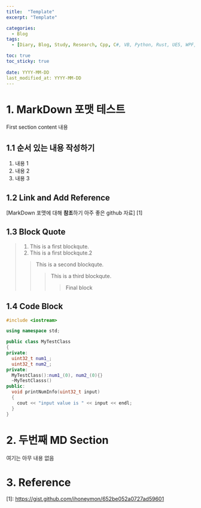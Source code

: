 ```yaml
---
title:  "Template"
excerpt: "Template"

categories:
  - Blog
tags:
  - [Diary, Blog, Study, Research, Cpp, C#, VB, Python, Rust, UE5, WPF, QT, UWP]

toc: true
toc_sticky: true
 
date: YYYY-MM-DD
last_modified_at: YYYY-MM-DD
---
```


# 1. MarkDown 포맷 테스트
First section content 내용
<br>



## 1.1 순서 있는 내용 작성하기
1. 내용 1
2. 내용 2
3. 내용 3

## 1.2 Link and Add Reference
\[MarkDown 포맷에 대해 **참조**하기 아주 좋은 github 자료] \[1]

## 1.3 Block Quote
>  1. This is a first blockqute.
>  2. This is a first blockqute.2
>	> This is a second blockqute.
>	>	> This is a third blockqute.
> > > > Final block

## 1.4 Code Block
```cpp
#include <iostream>

using namespace std;

public class MyTestClass 
{
private:
  uint32_t num1_;
  uint32_t num2_;
private:
  MyTestClass():num1_(0), num2_(0){}
  ~MyTestClasss()
public:
  void printNumInfo(uint32_t input)
  {        
    cout << "input value is " << input << endl;
  }
}
```
# 2. 두번째 MD Section
여기는 아무 내용 없음


# 3. Reference
\[1]:  https://gist.github.com/ihoneymon/652be052a0727ad59601